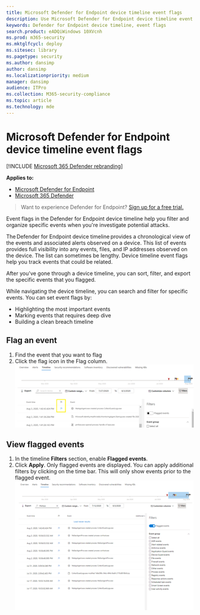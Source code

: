 ```yaml
---
title: Microsoft Defender for Endpoint device timeline event flags
description: Use Microsoft Defender for Endpoint device timeline event flags to
keywords: Defender for Endpoint device timeline, event flags
search.product: eADQiWindows 10XVcnh
ms.prod: m365-security
ms.mktglfcycl: deploy
ms.sitesec: library
ms.pagetype: security
ms.author: dansimp
author: dansimp
ms.localizationpriority: medium
manager: dansimp
audience: ITPro
ms.collection: M365-security-compliance
ms.topic: article
ms.technology: mde
---
```


# Microsoft Defender for Endpoint device timeline event flags

[!INCLUDE [Microsoft 365 Defender rebranding](../../includes/microsoft-defender.md)]

**Applies to:**
- [Microsoft Defender for Endpoint](https://go.microsoft.com/fwlink/p/?linkid=2146631)
- [Microsoft 365 Defender](https://go.microsoft.com/fwlink/?linkid=2118804)

>Want to experience Defender for Endpoint? [Sign up for a free trial.](https://www.microsoft.com/microsoft-365/windows/microsoft-defender-atp?ocid=docs-wdatp-assignaccess-abovefoldlink)

Event flags in the Defender for Endpoint device timeline help you filter and organize specific events when you're  investigate potential attacks.

The Defender for Endpoint device timeline provides a chronological view of the events and associated alerts observed on a device. This list of events provides full visibility into any events, files, and IP addresses observed on the device. The list can sometimes be lengthy. Device timeline event flags help you track events that could be related. 

After you've gone through a device timeline, you can sort, filter, and export the specific events that you flagged.

While navigating the device timeline, you can search and filter for specific events. You can set event flags by: 

- Highlighting the most important events 
- Marking events that requires deep dive 
- Building a clean breach timeline



## Flag an event
1. Find the event that you want to flag
2. Click the flag icon in the Flag column. 
![Image of device timeline flag](images/device-flags.png)

## View flagged events  
1. In the timeline **Filters** section, enable **Flagged events**.
2. Click **Apply**. Only flagged events are displayed.
You can apply additional filters by clicking on the time bar. This will only show events prior to the flagged event.  
![Image of device timeline flag with filter on](images/device-flag-filter.png)

